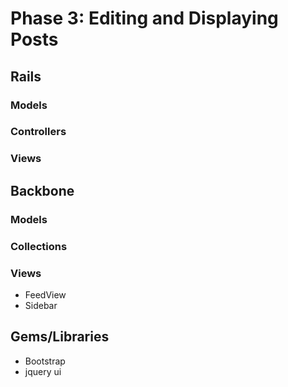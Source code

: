 # Phase 3: Editing and Displaying Posts

## Rails
### Models

### Controllers

### Views

## Backbone
### Models

### Collections

### Views
* FeedView
* Sidebar

## Gems/Libraries
* Bootstrap
* jquery ui
